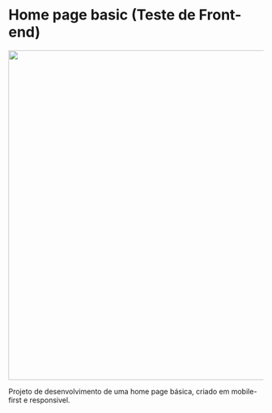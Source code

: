 # Home page basic (Teste de Front-end)

<p align="center">
  <img width="800" height="650" src="https://drive.google.com/uc?export=view&id=13hSKk9Dcz2zPMqxDkEEj4UZfLGTQvlPO">
</p>

Projeto de desenvolvimento de uma home page básica, criado em mobile-first e responsivel.
